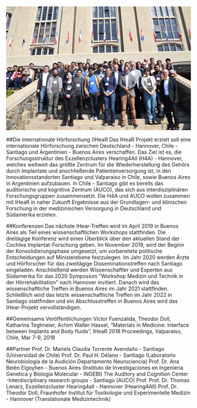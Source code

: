 
![meetingphoto](ihearmeeting.png)

##Die Internationale Hörforschung (IHeaR
Das IHeaR Projekt erzielt soll eine internationale Hörforschung zwischen Deutschland - Hannover, Chile - Santiago und Argentinien - Buenos Aires verschaffen. Das Ziel ist es, die Forschungsstruktur des Exzellenzclusters Hearing4All (H4A) - Hannover, welches weltweit das größte Zentrum für die Wiederherstellung des Gehörs durch Implantate und anschließende Patientenversorgung ist, in den Innovationsstandorten Santiago und Valparaiso in Chile, sowie Buenos Aires in Argentinien aufzubauen. In Chile - Santiago gibt es bereits das auditorische und kognitive Zentrum (AUCO), das sich aus interdisziplinären Forschungsgruppen zusammensetzt. Die H4A und AUCO wollen zusammen mit IHeaR in naher Zukunft Ergebnisse aus der Grundlagen- und klinischen Forschung in der medizinischen Versorgung in Deutschland und Südamerika erzielen.


##Konferenzen
Das nächste IHear-Treffen wird im April 2019 in Buenos Aires als Teil eines wissenschaftlichen Workshops stattfinden. Die dreitägige Konferenz wird einen Überblick über den aktuellen Stand der Cochlea Implantat-Forschung geben. Im November 2019, wird der Beginn der Konsolidierungsphase umgesetzt, um vorbereitete politische Entscheidungen auf Ministerebene festzulegen. Im Jahr 2020 werden Ärzte und Hörforscher für das zweitägige Disseminationstreffen nach Santiago eingeladen. Anschließend werden Wissenschaftler und Experten aus Südamerika für das 2020 Symposium "Workshop Medizin und Technik in der Hörrehabilitation" nach Hannover invitiert. Danach wird das wissenschaftliche Treffen in Buenos Aires im Jahr 2021 stattfinden. Schließlich wird das letzte wissenschaftliche Treffen im Jahr 2022 in Santiago stattfinden und ein Abschlusstreffen in Buenos Aires wird das IHear-Projekt vervollständigen.

##Gemeinsame Veröffentlichungen
Víctor Fuenzalida, Theodor Doll, Katharina Tegtmeier, Achim Walter Hassel, “Materials in Medicine: Interface between Implants and Body fluids”, IHeaR 2018 Proceedings, Valparaiso, Chile, Mar 7-9, 2018

##Partner
Prof. Dr. Mariela Claudia Torrente Avendaño - Santiago (Universidad de Chile)
Prof. Dr. Paul H. Délano - Santiago (Laboratorio Neurobiología de la Audición Departamento Neurociencia)
Prof. Dr. Ana Belén Elgoyhen - Buenos Aires (Instituto de Investigaciones en Ingenieria Genetica y Biologia Molecular - INGEBI)
The Auditory and Cognition Center -Interdisciplinary research groups - Santiago (AUCO)
Prof. Prof. Dr. Thomas Lenarz, Exzellenzcluster Hearing4all - Hannover (Hearing4All)
Prof. Dr. Theodor Doll, Fraunhofer Institut für Toxikologie und Experimentelle Medizin - Hannover 
 (Translationale Medizintechnik)
